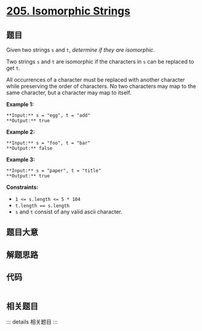 # [205. Isomorphic Strings](https://leetcode.com/problems/isomorphic-strings)

## 题目

Given two strings `s` and `t`, _determine if they are isomorphic_.

Two strings `s` and `t` are isomorphic if the characters in `s` can be
replaced to get `t`.

All occurrences of a character must be replaced with another character while
preserving the order of characters. No two characters may map to the same
character, but a character may map to itself.



**Example 1:**

    
    
    **Input:** s = "egg", t = "add"
    **Output:** true
    

**Example 2:**

    
    
    **Input:** s = "foo", t = "bar"
    **Output:** false
    

**Example 3:**

    
    
    **Input:** s = "paper", t = "title"
    **Output:** true
    



**Constraints:**

  * `1 <= s.length <= 5 * 104`
  * `t.length == s.length`
  * `s` and `t` consist of any valid ascii character.


## 题目大意

## 解题思路

## 代码

```javascript

```

## 相关题目

::: details 相关题目
:::
